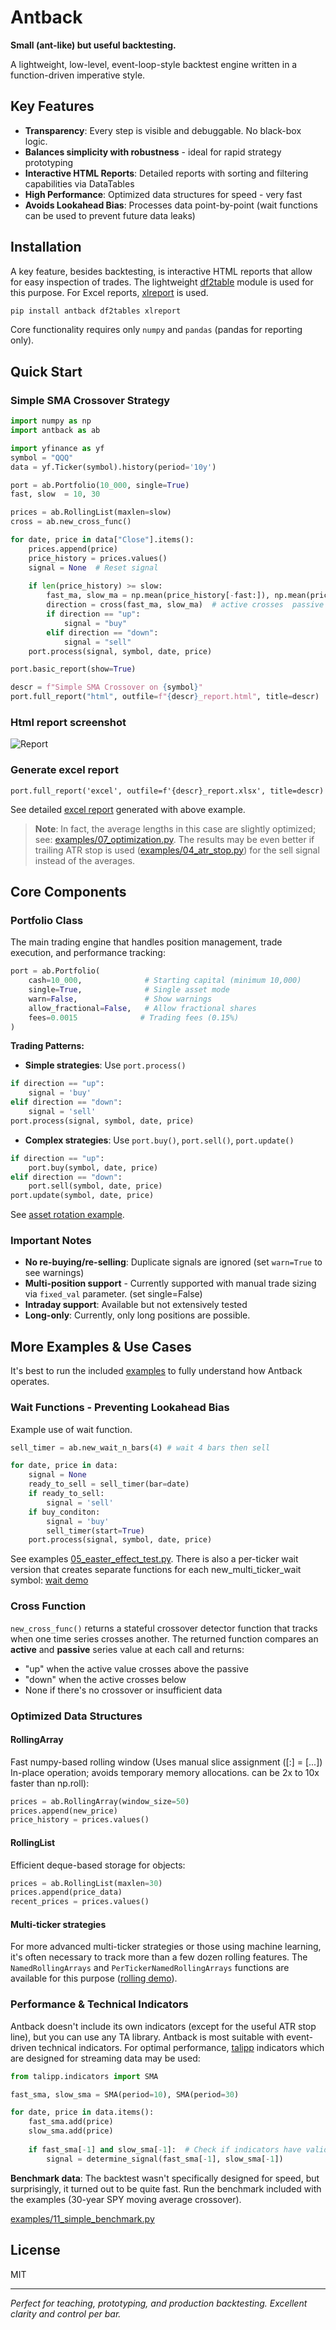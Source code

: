 # Antback

**Small (ant-like) but useful backtesting.**

A lightweight, low-level, event-loop-style backtest engine written in a function-driven imperative style.

## Key Features
- **Transparency**: Every step is visible and debuggable. No black-box logic.
- **Balances simplicity with robustness** - ideal for rapid strategy prototyping
- **Interactive HTML Reports**: Detailed reports with sorting and filtering capabilities via DataTables
- **High Performance**: Optimized data structures for speed - very fast
-  **Avoids Lookahead Bias**: Processes data point-by-point (wait functions can be used to prevent future data leaks)


## Installation

A key feature, besides backtesting, is interactive HTML reports that allow for easy inspection of trades. The lightweight [df2table](https://github.com/ts-kontakt/df2tables) module is used for this purpose. For Excel reports, [xlreport](https://github.com/ts-kontakt/xlreport) is used.


```bash
pip install antback df2tables xlreport
```
Core functionality requires only `numpy` and `pandas` (pandas for reporting only). 

## Quick Start

### Simple SMA Crossover Strategy

```python
import numpy as np
import antback as ab

import yfinance as yf
symbol = "QQQ"
data = yf.Ticker(symbol).history(period='10y')

port = ab.Portfolio(10_000, single=True)
fast, slow  = 10, 30

prices = ab.RollingList(maxlen=slow)
cross = ab.new_cross_func()

for date, price in data["Close"].items():
    prices.append(price)
    price_history = prices.values()
    signal = None  # Reset signal
    
    if len(price_history) >= slow:
        fast_ma, slow_ma = np.mean(price_history[-fast:]), np.mean(price_history[-slow:])
        direction = cross(fast_ma, slow_ma)  # active crosses  passive
        if direction == "up":
            signal = "buy"
        elif direction == "down":
            signal = "sell"
    port.process(signal, symbol, date, price)

port.basic_report(show=True)

descr = f"Simple SMA Crossover on {symbol}"
port.full_report("html", outfile=f"{descr}_report.html", title=descr)
```
### Html report screenshot
![Report](https://github.com/ts-kontakt/antback/blob/main/antback-report.png?raw=true)

### Generate excel report
```
port.full_report('excel', outfile=f'{descr}_report.xlsx', title=descr)
```
See detailed [excel report](https://github.com/ts-kontakt/antback/blob/main/examples/portfolio-report.xlsx) generated with above example.

> **Note**: In fact, the average lengths in this case are slightly optimized; see: [examples/07_optimization.py](https://github.com/ts-kontakt/antback/blob/main/examples/07_optimization.py). The results may be even better if trailing ATR stop is used ([examples/04_atr_stop.py](https://github.com/ts-kontakt/antback/blob/main/examples/04_atr_stop.py)) for the sell signal instead of the averages.

## Core Components
### Portfolio Class

The main trading engine that handles position management, trade execution, and performance tracking:

```python
port = ab.Portfolio(
    cash=10_000,              # Starting capital (minimum 10,000)
    single=True,              # Single asset mode
    warn=False,               # Show warnings
    allow_fractional=False,   # Allow fractional shares
    fees=0.0015              # Trading fees (0.15%)
)
```

**Trading Patterns:**
- **Simple strategies**: Use ```port.process()```
```python
if direction == "up":
    signal = 'buy'
elif direction == "down":
    signal = 'sell'
port.process(signal, symbol, date, price)
```
- **Complex strategies**: Use `port.buy()`, `port.sell()`, `port.update()` 
```python
if direction == "up":
    port.buy(symbol, date, price)
elif direction == "down":
    port.sell(symbol, date, price)
port.update(symbol, date, price)
  ```
See [asset rotation example](examples/06_assets_rotation.py).

### Important Notes
- **No re-buying/re-selling**: Duplicate signals are ignored (set `warn=True` to see warnings)
- **Multi-position support** - Currently supported with manual trade sizing via `fixed_val` parameter. (set single=False)
- **Intraday support**: Available but not extensively tested
- **Long-only**: Currently, only long positions are possible.

## More Examples & Use Cases
It's best to run the included [examples](examples/) to fully understand how Antback operates.

### Wait Functions - Preventing Lookahead Bias

Example use of wait function.

```python
sell_timer = ab.new_wait_n_bars(4) # wait 4 bars then sell

for date, price in data:
    signal = None
    ready_to_sell = sell_timer(bar=date)
    if ready_to_sell:
        signal = 'sell'
    if buy_conditon:
        signal = 'buy'
        sell_timer(start=True)
    port.process(signal, symbol, date, price)
```
See examples [05_easter_effect_test.py](https://github.com/ts-kontakt/antback/blob/main/examples/05_easter_effect_test.py).
There is also a per-ticker wait version that creates separate functions for each new_multi_ticker_wait symbol: 
[wait demo](https://github.com/ts-kontakt/antback/blob/main/examples/12_wait_example.py)

### Cross Function

```new_cross_func()``` returns a stateful crossover detector function that tracks when one time series crosses another.
The returned function compares an **active** and **passive** series value at each call and returns:
- "up" when the active value crosses above the passive
- "down" when the active crosses below
- None if there's no crossover or insufficient data


### Optimized Data Structures

#### RollingArray
Fast numpy-based rolling window  (Uses manual slice assignment ([:] = [...])	In-place operation; avoids temporary memory allocations. 
can be 2x to 10x faster than np.roll):
```python
prices = ab.RollingArray(window_size=50)
prices.append(new_price)
price_history = prices.values()
```

#### RollingList  
Efficient deque-based storage for objects:
```python
prices = ab.RollingList(maxlen=30)
prices.append(price_data)
recent_prices = prices.values()
```
#### Multi-ticker strategies

For more advanced multi-ticker strategies or those using machine learning, it's often necessary to track more than a few dozen rolling features. The ```NamedRollingArrays``` and ```PerTickerNamedRollingArrays``` functions are available for this purpose ([rolling demo](https://github.com/ts-kontakt/antback/blob/main/examples/13_rolling_demo.py)).


### Performance & Technical Indicators

Antback doesn't include its own indicators (except for the useful ATR stop line), but you can use any TA library. Antback is most suitable with event-driven technical indicators. For optimal performance, [talipp](https://github.com/femtotrader/talipp) indicators which are designed for streaming data may be used:

```python
from talipp.indicators import SMA

fast_sma, slow_sma = SMA(period=10), SMA(period=30)

for date, price in data.items():
    fast_sma.add(price)
    slow_sma.add(price)
    
    if fast_sma[-1] and slow_sma[-1]:  # Check if indicators have valid data
        signal = determine_signal(fast_sma[-1], slow_sma[-1])
```

**Benchmark data**:
The backtest wasn't specifically designed for speed, but surprisingly, it turned out to be quite fast. Run the benchmark included with the examples (30-year SPY moving average crossover).

[examples/11_simple_benchmark.py](https://github.com/ts-kontakt/antback/blob/main/examples/11_simple_benchmark.py) 


## License
MIT

---
*Perfect for teaching, prototyping, and production backtesting. Excellent clarity and control per bar.*
